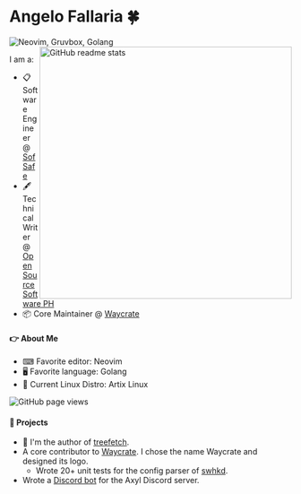 # Angelo Fallaria 🍀

<img src="https://readme-typing-svg.herokuapp.com?font=jetbrains+mono&color=%23a9b665&size=22&center=false&vCenter=true&lines=Neovim%2C+Gruvbox%2C+Rust;Linux%2C+Python%2C+tmux" alt="Neovim, Gruvbox, Golang">

<img src="https://github-readme-stats.vercel.app/api?username=angelofallars&theme=onedark&show_icons=true&include_all_commits=true&hide_border=true&hide=issues&custom_title=Angelo&nbsp;Fallaria's&nbsp;Stats&title_color=a9b665&icon_color=e3a84e&text_color=dfbf8e&bg_color=282828&count_private=true" alt="GitHub readme stats" width=450px align=right>



I am a:

* 📋 Software Engineer @ [SofSafe](https://www.sofsafe.cloud)
* 🖋️ Technical Writer @ [Open Source Software PH](https://ossph.org/)
* 📦 Core Maintainer @ [Waycrate](https://github.com/waycrate)

#### 👉 About Me

- ⌨ Favorite editor: Neovim
- 🖥 Favorite language: Golang
- 🐧 Current Linux Distro: Artix Linux

<img src="https://komarev.com/ghpvc/?username=angelofallars&color=45707a&style=flat-square" alt="GitHub page views">

#### 📎 Projects

- 🌲 I'm the author of [treefetch](https://github.com/angelofallars/treefetch).
- A core contributor to [Waycrate](https://waycrate.github.io). I chose the name Waycrate and designed its logo.
  - Wrote 20+ unit tests for the config parser of [swhkd](https://github.com/waycrate/swhkd).
- Wrote a [Discord bot](https://github.com/angelofallars/axyl-stats) for the Axyl Discord server.
